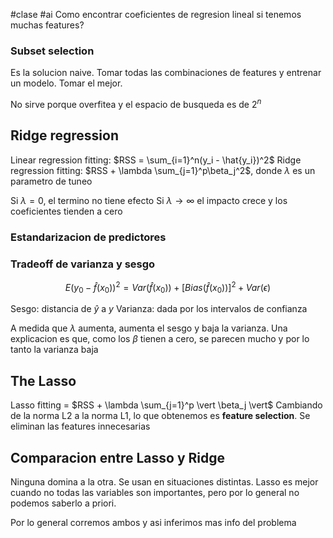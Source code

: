 #clase #ai
Como encontrar coeficientes de regresion lineal si tenemos muchas features?

### Subset selection
Es la solucion naive. Tomar todas las combinaciones de features y entrenar un modelo. Tomar el mejor.

No sirve porque overfitea y el espacio de busqueda es de $2^n$

## Ridge regression
Linear regression fitting: $RSS = \sum_{i=1}^n(y_i - \hat{y_i})^2$
Ridge regression fitting: $RSS + \lambda \sum_{j=1}^p\beta_j^2$, donde $\lambda$ es un parametro de tuneo

Si $\lambda = 0$, el termino no tiene efecto
Si $\lambda \rightarrow \infty$ el impacto crece y los coeficientes tienden a cero

### Estandarizacion de predictores

### Tradeoff de varianza y sesgo
$$E(y_0-\hat{f}(x_0))^2 = Var(\hat f(x_0)) + [Bias(\hat f(x_0))]^2 + Var(\epsilon)$$

Sesgo: distancia de $\hat y$ a $y$
Varianza: dada por los intervalos de confianza

A medida que $\lambda$ aumenta, aumenta el sesgo y baja la varianza. Una explicacion es que, como los $\beta$ tienen a cero, se parecen mucho y por lo tanto la varianza baja

## The Lasso
Lasso fitting = $RSS + \lambda \sum_{j=1}^p \vert \beta_j \vert$ 
Cambiando de la norma L2 a la norma L1, lo que obtenemos es **feature selection**. Se eliminan las features innecesarias

## Comparacion entre Lasso y Ridge
Ninguna domina a la otra. Se usan en situaciones distintas.
Lasso es mejor cuando no todas las variables son importantes, pero por lo general no podemos saberlo a priori.

Por lo general corremos ambos y asi inferimos mas info del problema

